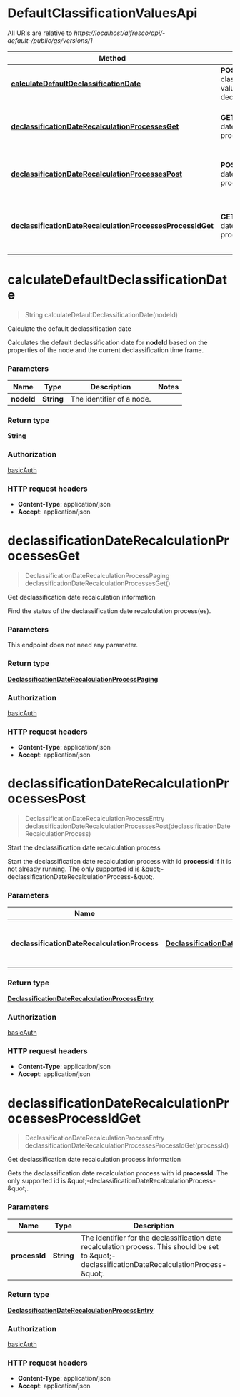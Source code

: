 # DefaultClassificationValuesApi

All URIs are relative to *https://localhost/alfresco/api/-default-/public/gs/versions/1*

Method | HTTP request | Description
------------- | ------------- | -------------
[**calculateDefaultDeclassificationDate**](DefaultClassificationValuesApi.md#calculateDefaultDeclassificationDate) | **POST** /default-classification-values/{nodeId}/calculate-declassification-date | Calculate the default declassification date
[**declassificationDateRecalculationProcessesGet**](DefaultClassificationValuesApi.md#declassificationDateRecalculationProcessesGet) | **GET** /declassification-date-recalculation-processes | Get declassification date recalculation information
[**declassificationDateRecalculationProcessesPost**](DefaultClassificationValuesApi.md#declassificationDateRecalculationProcessesPost) | **POST** /declassification-date-recalculation-processes | Start the declassification date recalculation process
[**declassificationDateRecalculationProcessesProcessIdGet**](DefaultClassificationValuesApi.md#declassificationDateRecalculationProcessesProcessIdGet) | **GET** /declassification-date-recalculation-processes/{processId} | Get declassification date recalculation process information


<a name="calculateDefaultDeclassificationDate"></a>
# **calculateDefaultDeclassificationDate**
> String calculateDefaultDeclassificationDate(nodeId)

Calculate the default declassification date

Calculates the default declassification date for **nodeId** based on the properties of the node and the current declassification time frame.

### Parameters

Name | Type | Description  | Notes
------------- | ------------- | ------------- | -------------
 **nodeId** | **String**| The identifier of a node. |

### Return type

**String**

### Authorization

[basicAuth](../README.md#basicAuth)

### HTTP request headers

 - **Content-Type**: application/json
 - **Accept**: application/json

<a name="declassificationDateRecalculationProcessesGet"></a>
# **declassificationDateRecalculationProcessesGet**
> DeclassificationDateRecalculationProcessPaging declassificationDateRecalculationProcessesGet()

Get declassification date recalculation information

Find the status of the declassification date recalculation process(es).

### Parameters
This endpoint does not need any parameter.

### Return type

[**DeclassificationDateRecalculationProcessPaging**](DeclassificationDateRecalculationProcessPaging.md)

### Authorization

[basicAuth](../README.md#basicAuth)

### HTTP request headers

 - **Content-Type**: application/json
 - **Accept**: application/json

<a name="declassificationDateRecalculationProcessesPost"></a>
# **declassificationDateRecalculationProcessesPost**
> DeclassificationDateRecalculationProcessEntry declassificationDateRecalculationProcessesPost(declassificationDateRecalculationProcess)

Start the declassification date recalculation process

Start the declassification date recalculation process with id **processId** if it is not already running.  The only supported id is \&quot;-declassificationDateRecalculationProcess-\&quot;. 

### Parameters

Name | Type | Description  | Notes
------------- | ------------- | ------------- | -------------
 **declassificationDateRecalculationProcess** | [**DeclassificationDateRecalculationProcessBody**](DeclassificationDateRecalculationProcessBody.md)| The entity containing the identifier for the declassification date recalculation process. The id should be set to \&quot;-declassificationDateRecalculationProcess-\&quot;. |

### Return type

[**DeclassificationDateRecalculationProcessEntry**](DeclassificationDateRecalculationProcessEntry.md)

### Authorization

[basicAuth](../README.md#basicAuth)

### HTTP request headers

 - **Content-Type**: application/json
 - **Accept**: application/json

<a name="declassificationDateRecalculationProcessesProcessIdGet"></a>
# **declassificationDateRecalculationProcessesProcessIdGet**
> DeclassificationDateRecalculationProcessEntry declassificationDateRecalculationProcessesProcessIdGet(processId)

Get declassification date recalculation process information

Gets the declassification date recalculation process with id **processId**.  The only supported id is \&quot;-declassificationDateRecalculationProcess-\&quot;.

### Parameters

Name | Type | Description  | Notes
------------- | ------------- | ------------- | -------------
 **processId** | **String**| The identifier for the declassification date recalculation process. This should be set to \&quot;-declassificationDateRecalculationProcess-\&quot;. |

### Return type

[**DeclassificationDateRecalculationProcessEntry**](DeclassificationDateRecalculationProcessEntry.md)

### Authorization

[basicAuth](../README.md#basicAuth)

### HTTP request headers

 - **Content-Type**: application/json
 - **Accept**: application/json

